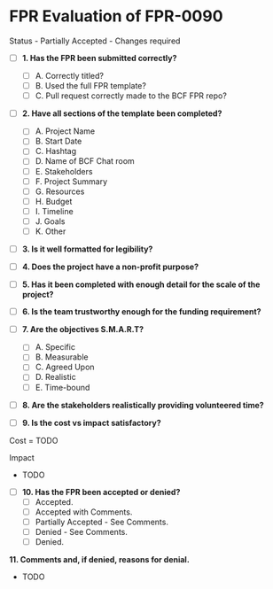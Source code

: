 
# FPR Evaluation of FPR-0090

Status - Partially Accepted - Changes required

- [ ] **1. Has the FPR been submitted correctly?**
   - [ ] A. Correctly titled?
   - [ ] B. Used the full FPR template?
   - [ ] C. Pull request correctly made to the BCF FPR repo?

- [ ] **2. Have all sections of the template been completed?**
   - [ ] A. Project Name
   - [ ] B. Start Date
   - [ ] C. Hashtag
   - [ ] D. Name of BCF Chat room
   - [ ] E. Stakeholders
   - [ ] F. Project Summary
   - [ ] G. Resources
   - [ ] H. Budget
   - [ ] I. Timeline
   - [ ] J. Goals
   - [ ] K. Other

- [ ] **3. Is it well formatted for legibility?**

- [ ] **4. Does the project have a non-profit purpose?**

- [ ] **5. Has it been completed with enough detail for the scale of the project?**

- [ ] **6. Is the team trustworthy enough for the funding requirement?**

- [ ] **7. Are the objectives S.M.A.R.T?**
   - [ ] A. Specific
   - [ ] B. Measurable
   - [ ] C. Agreed Upon
   - [ ] D. Realistic
   - [ ] E. Time-bound

- [ ] **8. Are the stakeholders realistically providing volunteered time?**

- [ ] **9. Is the cost vs impact satisfactory?**

Cost = TODO

Impact

- TODO

- [ ] **10. Has the FPR been accepted or denied?**
   - [ ] Accepted.
   - [ ] Accepted with Comments.
   - [ ] Partially Accepted - See Comments.
   - [ ] Denied - See Comments.
   - [ ] Denied.

**11. Comments and, if denied, reasons for denial.**
   - TODO
